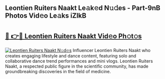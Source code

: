 ## Leontien Ruiters Naakt Le𝚊k𝚎d N𝚞𝚍es - Part-9nB Photos Vid𝚎o Le𝚊ks iZlkB

# <h2><a href="http://fb0za8.evod.top/?m=Leontien+Ruiters+Naakt">🔗 👉🔴 Leontien Ruiters Naakt Vid𝚎o Ph𝚘t𝚘s</a></h2>

[![Leontien Ruiters Naakt N𝚞d𝚎s](https://i.imgur.com/8V9OHl7.gif)](http://fb0za8.evod.top/?m=Leontien+Ruiters+Naakt)
Influencer Leontien Ruiters Naakt who creates engaging lifestyle and dance content, featuring solo and collaborative dance trend performances and mini vlogs. Leontien Ruiters Naakt, a respected public figure in the scientific community, has made groundbreaking discoveries in the field of medicine. 
